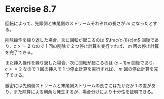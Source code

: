 # Exercise 8.7

回転によって、先頭側と末尾側のストリームそれぞれの長さが $m$ になったとする。

削除操作を繰り返した場合、次に回転が起こるのは $\frac{c-1}{c}m$ 回後であり、$c >= 2$ なので $1$ 回の削除で $2$ つ停止計算を実行すれば、 $m$ 回の停止計算を完了できる。

また挿入操作を繰り返した場合、次に回転が起こるのは $(c - 1)m$ 回後であり、$c >= 2$ なので $1$ 回の挿入で $1$ つ停止計算を実行すれば、 $m$ 回の停止計算を完了できる。

厳密には先頭側ストリームと末尾側ストリームの長さにはたかだか $1$ の差があり、また除算による剰余も発生するが、場合分けにより十分性を証明できる。
